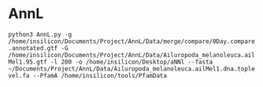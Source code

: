 # AnnL
`python3 AnnL.py -g /home/insilicon/Documents/Project/AnnL/Data/merge/compare/0Day.compare.annotated.gtf -G /home/insilicon/Documents/Project/AnnL/Data/Ailuropoda_melanoleuca.ailMel1.95.gtf -l 200 -o /home/insilicon/Desktop/aNNl --fasta ~/Documents/Project/AnnL/Data/Ailuropoda_melanoleuca.ailMel1.dna.toplevel.fa --PfamA /home/insilicon/tools/PfamData`
